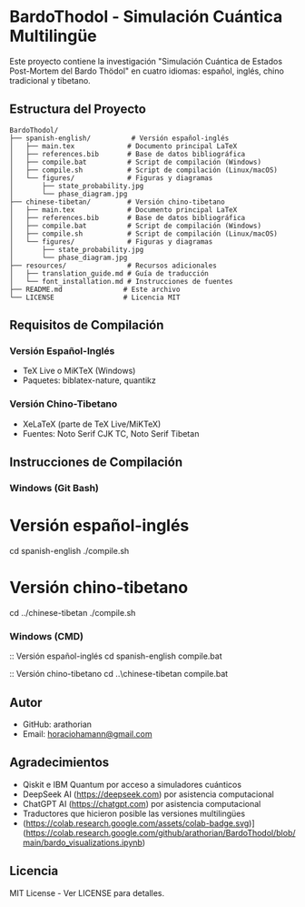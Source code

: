 # BardoThodol - Simulación Cuántica Multilingüe

Este proyecto contiene la investigación "Simulación Cuántica de Estados Post-Mortem del Bardo Thödol" en cuatro idiomas: español, inglés, chino tradicional y tibetano.

## Estructura del Proyecto

```
BardoThodol/
├── spanish-english/          # Versión español-inglés
│   ├── main.tex             # Documento principal LaTeX
│   ├── references.bib       # Base de datos bibliográfica
│   ├── compile.bat          # Script de compilación (Windows)
│   ├── compile.sh           # Script de compilación (Linux/macOS)
│   └── figures/             # Figuras y diagramas
│       ├── state_probability.jpg
│       └── phase_diagram.jpg
├── chinese-tibetan/         # Versión chino-tibetano
│   ├── main.tex             # Documento principal LaTeX
│   ├── references.bib       # Base de datos bibliográfica
│   ├── compile.bat          # Script de compilación (Windows)
│   ├── compile.sh           # Script de compilación (Linux/macOS)
│   └── figures/             # Figuras y diagramas
│       ├── state_probability.jpg
│       └── phase_diagram.jpg
├── resources/               # Recursos adicionales
│   ├── translation_guide.md # Guía de traducción
│   └── font_installation.md # Instrucciones de fuentes
├── README.md               # Este archivo
└── LICENSE                 # Licencia MIT
```

## Requisitos de Compilación

### Versión Español-Inglés
- TeX Live o MiKTeX (Windows)
- Paquetes: biblatex-nature, quantikz

### Versión Chino-Tibetano
- XeLaTeX (parte de TeX Live/MiKTeX)
- Fuentes: Noto Serif CJK TC, Noto Serif Tibetan

## Instrucciones de Compilación

### Windows (Git Bash)
# Versión español-inglés
cd spanish-english
./compile.sh

# Versión chino-tibetano  
cd ../chinese-tibetan
./compile.sh

### Windows (CMD)
:: Versión español-inglés
cd spanish-english
compile.bat

:: Versión chino-tibetano
cd ..\chinese-tibetan
compile.bat

## Autor
- GitHub: arathorian
- Email: horaciohamann@gmail.com

## Agradecimientos
- Qiskit e IBM Quantum por acceso a simuladores cuánticos
- DeepSeek AI (https://deepseek.com) por asistencia computacional
- ChatGPT AI (https://chatgpt.com) por asistencia computacional
- Traductores que hicieron posible las versiones multilingües
- (https://colab.research.google.com/assets/colab-badge.svg)](https://colab.research.google.com/github/arathorian/BardoThodol/blob/main/bardo_visualizations.ipynb)

## Licencia
MIT License - Ver LICENSE para detalles.

